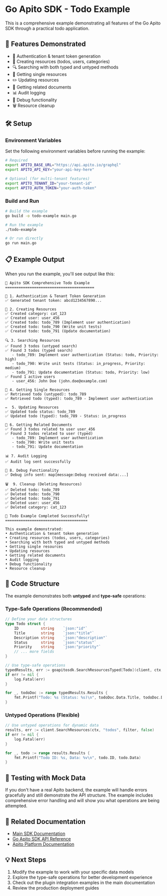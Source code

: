 # Go Apito SDK - Todo Example

This is a comprehensive example demonstrating all features of the Go Apito SDK through a practical todo application.

## 🚀 Features Demonstrated

- 🔐 Authentication & tenant token generation
- 📝 Creating resources (todos, users, categories)
- 🔍 Searching with both typed and untyped methods
- 📄 Getting single resources
- ✏️ Updating resources
- 🔗 Getting related documents
- 📊 Audit logging
- 🐛 Debug functionality
- 🗑️ Resource cleanup

## 🛠️ Setup

### Environment Variables

Set the following environment variables before running the example:

```bash
# Required
export APITO_BASE_URL="https://api.apito.io/graphql"
export APITO_API_KEY="your-api-key-here"

# Optional (for multi-tenant features)
export APITO_TENANT_ID="your-tenant-id"
export APITO_AUTH_TOKEN="your-auth-token"
```

### Build and Run

```bash
# Build the example
go build -o todo-example main.go

# Run the example
./todo-example

# Or run directly
go run main.go
```

## 📋 Example Output

When you run the example, you'll see output like this:

```
🚀 Apito SDK Comprehensive Todo Example
========================================

🔐 1. Authentication & Tenant Token Generation
✅ Generated tenant token: abcd1234567890...

📝 2. Creating Resources
✅ Created category: cat_123
✅ Created user: user_456
✅ Created todo: todo_789 (Implement user authentication)
✅ Created todo: todo_790 (Write unit tests)
✅ Created todo: todo_791 (Update documentation)

🔍 3. Searching Resources
✅ Found 3 todos (untyped search)
✅ Found 3 todos (typed search)
   - todo_789: Implement user authentication (Status: todo, Priority: high)
   - todo_790: Write unit tests (Status: in_progress, Priority: medium)
   - todo_791: Update documentation (Status: todo, Priority: low)
✅ Found 1 active users
   - user_456: John Doe (john.doe@example.com)

📄 4. Getting Single Resources
✅ Retrieved todo (untyped): todo_789
✅ Retrieved todo (typed): todo_789 - Implement user authentication

✏️  5. Updating Resources
✅ Updated todo status: todo_789
✅ Updated todo (typed): todo_789 - Status: in_progress

🔗 6. Getting Related Documents
✅ Found 3 todos related to user user_456
✅ Found 3 todos related to user (typed)
   - todo_789: Implement user authentication
   - todo_790: Write unit tests
   - todo_791: Update documentation

📊 7. Audit Logging
✅ Audit log sent successfully

🐛 8. Debug Functionality
✅ Debug info sent: map[message:Debug received data:...]

🗑️  9. Cleanup (Deleting Resources)
✅ Deleted todo: todo_789
✅ Deleted todo: todo_790
✅ Deleted todo: todo_791
✅ Deleted user: user_456
✅ Deleted category: cat_123

🎉 Todo Example Completed Successfully!
=====================================

This example demonstrated:
• Authentication & tenant token generation
• Creating resources (todos, users, categories)
• Searching with both typed and untyped methods
• Getting single resources
• Updating resources
• Getting related documents
• Audit logging
• Debug functionality
• Resource cleanup
```

## 🔧 Code Structure

The example demonstrates both **untyped** and **type-safe** operations:

### Type-Safe Operations (Recommended)

```go
// Define your data structures
type Todo struct {
    ID          string    `json:"id"`
    Title       string    `json:"title"`
    Description string    `json:"description"`
    Status      string    `json:"status"`
    Priority    string    `json:"priority"`
    // ... more fields
}

// Use type-safe operations
typedResults, err := goapitosdk.SearchResourcesTyped[Todo](client, ctx, "todos", filter, false)
if err != nil {
    log.Fatal(err)
}

for _, todoDoc := range typedResults.Results {
    fmt.Printf("Todo: %s (Status: %s)\n", todoDoc.Data.Title, todoDoc.Data.Status)
}
```

### Untyped Operations (Flexible)

```go
// Use untyped operations for dynamic data
results, err := client.SearchResources(ctx, "todos", filter, false)
if err != nil {
    log.Fatal(err)
}

for _, todo := range results.Results {
    fmt.Printf("Todo ID: %s, Data: %v\n", todo.ID, todo.Data)
}
```

## 🧪 Testing with Mock Data

If you don't have a real Apito backend, the example will handle errors gracefully and still demonstrate the API structure. The example includes comprehensive error handling and will show you what operations are being attempted.

## 🔗 Related Documentation

- [Main SDK Documentation](../../README.md)
- [Go Apito SDK API Reference](https://pkg.go.dev/github.com/apito-io/go-internal-sdk)
- [Apito Platform Documentation](https://docs.apito.io)

## 💡 Next Steps

1. Modify the example to work with your specific data models
2. Explore the type-safe operations for better development experience
3. Check out the plugin integration examples in the main documentation
4. Review the production deployment guides
